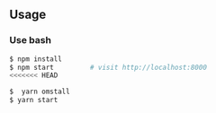 
## Usage

### Use bash

```bash
$ npm install
$ npm start         # visit http://localhost:8000
<<<<<<< HEAD
```
```bash
$  yarn omstall
$ yarn start
```
